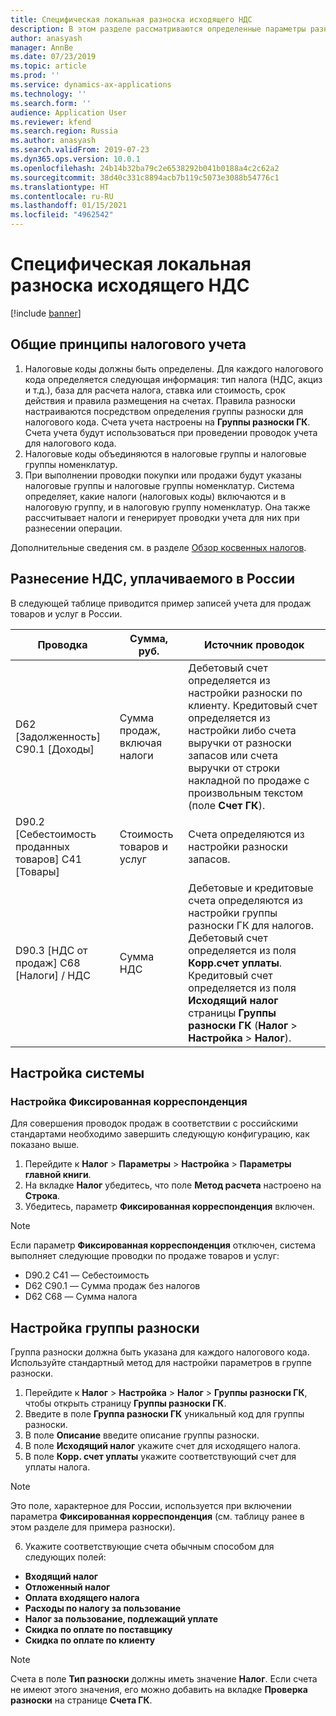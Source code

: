 ```yaml
---
title: Специфическая локальная разноска исходящего НДС
description: В этом разделе рассматриваются определенные параметры разнесения проводок расчетов по налогу на добавленную стоимость (НДС) в соответствии с российским законодательством.
author: anasyash
manager: AnnBe
ms.date: 07/23/2019
ms.topic: article
ms.prod: ''
ms.service: dynamics-ax-applications
ms.technology: ''
ms.search.form: ''
audience: Application User
ms.reviewer: kfend
ms.search.region: Russia
ms.author: anasyash
ms.search.validFrom: 2019-07-23
ms.dyn365.ops.version: 10.0.1
ms.openlocfilehash: 24b14b32ba79c2e6538292b041b0188a4c2c62a2
ms.sourcegitcommit: 38d40c331c8894acb7b119c5073e3088b54776c1
ms.translationtype: HT
ms.contentlocale: ru-RU
ms.lasthandoff: 01/15/2021
ms.locfileid: "4962542"
---
```

# <a name="local-specific-posting-of-sales-vat"></a>Специфическая локальная разноска исходящего НДС 

[!include [banner](../includes/banner.md)]

## <a name="general-principles-of-tax-accounting"></a>Общие принципы налогового учета

1. Налоговые коды должны быть определены. Для каждого налогового кода определяется следующая информация: тип налога (НДС, акциз и т.д.), база для расчета налога, ставка или стоимость, срок действия и правила размещения на счетах. Правила разноски настраиваются посредством определения группы разноски для налогового кода. Счета учета настроены на **Группы разноски ГК**. Счета учета будут использоваться при проведении проводок учета для налогового кода.
2. Налоговые коды объединяются в налоговые группы и налоговые группы номенклатур.
3. При выполнении проводки покупки или продажи будут указаны налоговые группы и налоговые группы номенклатур. Система определяет, какие налоги (налоговых коды) включаются и в налоговую группу, и в налоговую группу номенклатур. Она также рассчитывает налоги и генерирует проводки учета для них при разнесении операции.

Дополнительные сведения см. в разделе [Обзор косвенных налогов](https://docs.microsoft.com/dynamics365/finance/general-ledger/indirect-taxes-overview).

## <a name="posting-of-vat-payable-in-russia"></a>Разнесение НДС, уплачиваемого в России
В следующей таблице приводится пример записей учета для продаж товаров и услуг в России.

| **Проводка**                          | **Сумма, руб.**                    | **Источник проводок**                                                                                                                                                                                                                                                                                                  |
|------------------------------------------|-------------------------------|-----------------------------------------------------------------------------------------------------------------------------------------------------------------------------------------------------------------------------------------------------------------------------------------------------------------------------|
| D62 [Задолженность] C90.1 [Доходы]              | Сумма продаж, включая налоги | Дебетовый счет определяется из настройки разноски по клиенту. Кредитовый счет определяется из настройки либо счета выручки от разноски запасов или счета выручки от строки накладной по продаже с произвольным текстом (поле **Счет ГК**).                                                         |
| D90.2 [Себестоимость проданных товаров] C41 [Товары]   | Стоимость товаров и услуг    | Счета определяются из настройки разноски запасов.                                                                                                                                                                                                                                                            |
| D90.3 [НДС от продаж] C68 [Налоги] / НДС | Сумма НДС                    | Дебетовые и кредитовые счета определяются из настройки группы разноски ГК для налогов. Дебетовый счет определяется из поля **Корр.счет уплаты**. Кредитовый счет определяется из поля **Исходящий налог** страницы **Группы разноски ГК** (**Налог** \> **Настройка** \> **Налог**). |

## <a name="system-setup"></a>Настройка системы

### <a name="set-up-fixed-offset-posting"></a>Настройка **Фиксированная корреспонденция**

Для совершения проводок продаж в соответствии с российскими стандартами необходимо завершить следующую конфигурацию, как показано выше.

1. Перейдите к **Налог** \> **Параметры** \> **Настройка** \> **Параметры главной книги**.
2. На вкладке **Налог** убедитесь, что поле **Метод расчета** настроено на **Строка**.
3. Убедитесь, параметр **Фиксированная корреспонденция** включен.

> [!NOTE] 
> Если параметр **Фиксированная корреспонденция** отключен, система выполняет следующие проводки по продаже товаров и услуг:
>
> - D90.2 C41 — Себестоимость
> - D62 C90.1 — Сумма продаж без налогов
> - D62 C68 — Сумма налога

## <a name="set-up-a-posting-group"></a>Настройка группы разноски

Группа разноски должна быть указана для каждого налогового кода. Используйте стандартный метод для настройки параметров в группе разноски.

1. Перейдите к **Налог** \> **Настройка** \> **Налог** \> **Группы разноски ГК**, чтобы открыть страницу **Группы разноски ГК**.
2. Введите в поле **Группа разноски ГК** уникальный код для группы разноски.
3. В поле **Описание** введите описание группы разноски.
4. В поле **Исходящий налог** укажите счет для исходящего налога.
5. В поле **Корр. счет уплаты** укажите соответствующий счет для уплаты налога.

> [!NOTE] 
> Это поле, характерное для России, используется при включении параметра **Фиксированная корреспонденция** (см. таблицу ранее в этом разделе для примера разноски).

6. Укажите соответствующие счета обычным способом для следующих полей:

- **Входящий налог**
- **Отложенный налог**
- **Оплата входящего налога**
- **Расходы по налогу за пользование**
- **Налог за пользование, подлежащий уплате**
- **Скидка по оплате по поставщику**
- **Скидка по оплате по клиенту**

> [!NOTE]
> Счета в поле **Тип разноски** должны иметь значение **Налог**. Если счета не имеют этого значения, его можно добавить на вкладке **Проверка разноски** на странице **Счета ГК**.
